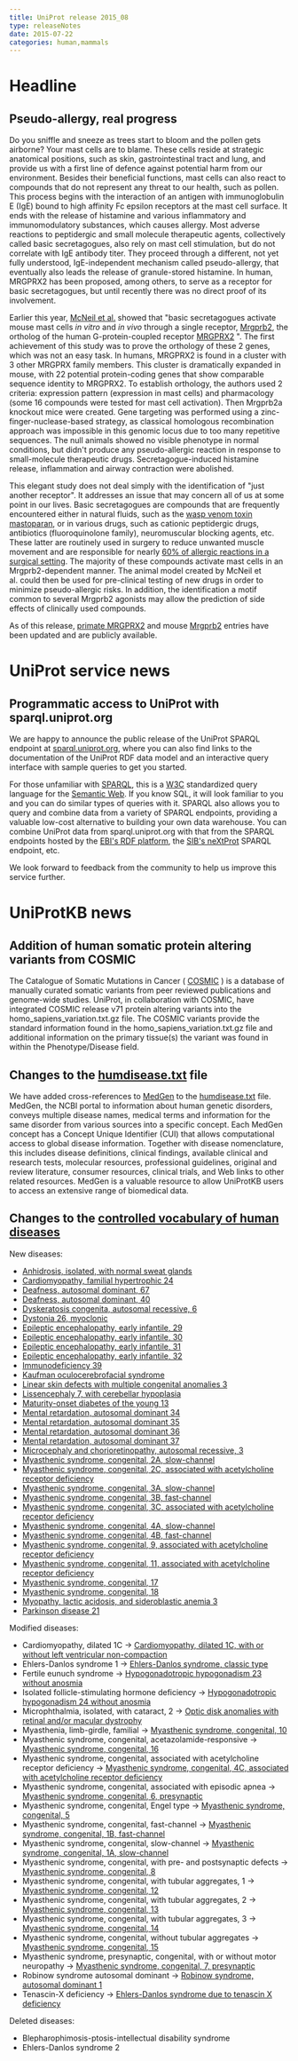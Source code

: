 ```yaml
---
title: UniProt release 2015_08
type: releaseNotes
date: 2015-07-22
categories: human,mammals
---
```


# Headline

## Pseudo-allergy, real progress

Do you sniffle and sneeze as trees start to bloom and the pollen gets airborne? Your mast cells are to blame. These cells reside at strategic anatomical positions, such as skin, gastrointestinal tract and lung, and provide us with a first line of defence against potential harm from our environment. Besides their beneficial functions, mast cells can also react to compounds that do not represent any threat to our health, such as pollen. This process begins with the interaction of an antigen with immunoglobulin E (IgE) bound to high affinity Fc epsilon receptors at the mast cell surface. It ends with the release of histamine and various inflammatory and immunomodulatory substances, which causes allergy. Most adverse reactions to peptidergic and small molecule therapeutic agents, collectively called basic secretagogues, also rely on mast cell stimulation, but do not correlate with IgE antibody titer. They proceed through a different, not yet fully understood, IgE-independent mechanism called pseudo-allergy, that eventually also leads the release of granule-stored histamine. In human, MRGPRX2 has been proposed, among others, to serve as a receptor for basic secretagogues, but until recently there was no direct proof of its involvement.

Earlier this year, [McNeil et al.](http://www.ncbi.nlm.nih.gov/pubmed/25517090) showed that "basic secretagogues activate mouse mast cells _in vitro_ and _in vivo_ through a single receptor, [Mrgprb2](https://www.uniprot.org/uniprotkb?query=Q3KNA1), the ortholog of the human G-protein-coupled receptor [MRGPRX2](http://www.uniprot.org/uniprotkb?query=Q96LB1) ". The first achievement of this study was to prove the orthology of these 2 genes, which was not an easy task. In humans, MRGPRX2 is found in a cluster with 3 other MRGPRX family members. This cluster is dramatically expanded in mouse, with 22 potential protein-coding genes that show comparable sequence identity to MRGPRX2. To establish orthology, the authors used 2 criteria: expression pattern (expression in mast cells) and pharmacology (some 16 compounds were tested for mast cell activation). Then Mrgprb2a knockout mice were created. Gene targeting was performed using a zinc-finger-nuclease-based strategy, as classical homologous recombination approach was impossible in this genomic locus due to too many repetitive sequences. The null animals showed no visible phenotype in normal conditions, but didn't produce any pseudo-allergic reaction in response to small-molecule therapeutic drugs. Secretagogue-induced histamine release, inflammation and airway contraction were abolished.

This elegant study does not deal simply with the identification of "just another receptor". It addresses an issue that may concern all of us at some point in our lives. Basic secretagogues are compounds that are frequently encountered either in natural fluids, such as the [wasp venom toxin mastoparan](https://en.wikipedia.org/wiki/Mastoparan), or in various drugs, such as cationic peptidergic drugs, antibiotics (fluoroquinolone family), neuromuscular blocking agents, etc. These latter are routinely used in surgery to reduce unwanted muscle movement and are responsible for nearly [60% of allergic reactions in a surgical setting](http://www.ncbi.nlm.nih.gov/pubmed/21497888). The majority of these compounds activate mast cells in an Mrgprb2-dependent manner. The animal model created by McNeil et al. could then be used for pre-clinical testing of new drugs in order to minimize pseudo-allergic risks. In addition, the identification a motif common to several Mrgprb2 agonists may allow the prediction of side effects of clinically used compounds.

As of this release, [primate MRGPRX2](https://www.uniprot.org/uniprotkb?query=gene:mrgprx2+NOT+organism_id:10090+AND+reviewed:true) and mouse [Mrgprb2](http://www.uniprot.org/uniprotkb?query=Q3KNA1) entries have been updated and are publicly available.

# UniProt service news

## Programmatic access to UniProt with sparql.uniprot.org

We are happy to announce the public release of the UniProt SPARQL endpoint at [sparql.uniprot.org](http://sparql.uniprot.org), where you can also find links to the documentation of the UniProt RDF data model and an interactive query interface with sample queries to get you started.

For those unfamiliar with [SPARQL](https://en.wikipedia.org/wiki/SPARQL), this is a [W3C](https://en.wikipedia.org/wiki/World_Wide_Web_Consortium) standardized query language for the [Semantic Web](https://en.wikipedia.org/wiki/Semantic_Web). If you know SQL, it will look familiar to you and you can do similar types of queries with it. SPARQL also allows you to query and combine data from a variety of SPARQL endpoints, providing a valuable low-cost alternative to building your own data warehouse. You can combine UniProt data from sparql.uniprot.org with that from the SPARQL endpoints hosted by the [EBI's RDF platform](https://www.ebi.ac.uk/rdf/), the [SIB's neXtProt](http://snorql.nextprot.org) SPARQL endpoint, etc.

We look forward to feedback from the community to help us improve this service further.

# UniProtKB news

## Addition of human somatic protein altering variants from COSMIC

The Catalogue of Somatic Mutations in Cancer ( [COSMIC](http://cancer.sanger.ac.uk/cosmic) ) is a database of manually curated somatic variants from peer reviewed publications and genome-wide studies. UniProt, in collaboration with COSMIC, have integrated COSMIC release v71 protein altering variants into the homo_sapiens_variation.txt.gz file. The COSMIC variants provide the standard information found in the homo_sapiens_variation.txt.gz file and additional information on the primary tissue(s) the variant was found in within the Phenotype/Disease field.

## Changes to the [humdisease.txt](https://ftp.uniprot.org/pub/databases/uniprot/current_release/knowledgebase/complete/docs/humdisease) file

We have added cross-references to [MedGen](http://www.ncbi.nlm.nih.gov/medgen/) to the [humdisease.txt](https://ftp.uniprot.org/pub/databases/uniprot/current_release/knowledgebase/complete/docs/humdisease) file. MedGen, the NCBI portal to information about human genetic disorders, conveys multiple disease names, medical terms and information for the same disorder from various sources into a specific concept. Each MedGen concept has a Concept Unique Identifier (CUI) that allows computational access to global disease information. Together with disease nomenclature, this includes disease definitions, clinical findings, available clinical and research tests, molecular resources, professional guidelines, original and review literature, consumer resources, clinical trials, and Web links to other related resources. MedGen is a valuable resource to allow UniProtKB users to access an extensive range of biomedical data.

## Changes to the [controlled vocabulary of human diseases](https://ftp.uniprot.org/pub/databases/uniprot/current_release/knowledgebase/complete/docs/humdisease)

New diseases:

- [Anhidrosis, isolated, with normal sweat glands](https://www.uniprot.org/diseases/DI-04405)
- [Cardiomyopathy, familial hypertrophic 24](https://www.uniprot.org/diseases/DI-04407)
- [Deafness, autosomal dominant, 67](https://www.uniprot.org/diseases/DI-04416)
- [Deafness, autosomal dominant, 40](https://www.uniprot.org/diseases/DI-04417)
- [Dyskeratosis congenita, autosomal recessive, 6](https://www.uniprot.org/diseases/DI-04424)
- [Dystonia 26, myoclonic](https://www.uniprot.org/diseases/DI-04408)
- [Epileptic encephalopathy, early infantile, 29](https://www.uniprot.org/diseases/DI-04412)
- [Epileptic encephalopathy, early infantile, 30](https://www.uniprot.org/diseases/DI-04413)
- [Epileptic encephalopathy, early infantile, 31](https://www.uniprot.org/diseases/DI-04414)
- [Epileptic encephalopathy, early infantile, 32](https://www.uniprot.org/diseases/DI-04415)
- [Immunodeficiency 39](https://www.uniprot.org/diseases/DI-04423)
- [Kaufman oculocerebrofacial syndrome](https://www.uniprot.org/diseases/DI-04406)
- [Linear skin defects with multiple congenital anomalies 3](https://www.uniprot.org/diseases/DI-04409)
- [Lissencephaly 7, with cerebellar hypoplasia](https://www.uniprot.org/diseases/DI-04422)
- [Maturity-onset diabetes of the young 13](https://www.uniprot.org/diseases/DI-04404)
- [Mental retardation, autosomal dominant 34](https://www.uniprot.org/diseases/DI-04418)
- [Mental retardation, autosomal dominant 35](https://www.uniprot.org/diseases/DI-04419)
- [Mental retardation, autosomal dominant 36](https://www.uniprot.org/diseases/DI-04420)
- [Mental retardation, autosomal dominant 37](https://www.uniprot.org/diseases/DI-04421)
- [Microcephaly and chorioretinopathy, autosomal recessive, 3](https://www.uniprot.org/diseases/DI-04411)
- [Myasthenic syndrome, congenital, 2A, slow-channel](https://www.uniprot.org/diseases/DI-04393)
- [Myasthenic syndrome, congenital, 2C, associated with acetylcholine receptor deficiency](https://www.uniprot.org/diseases/DI-04398)
- [Myasthenic syndrome, congenital, 3A, slow-channel](https://www.uniprot.org/diseases/DI-04394)
- [Myasthenic syndrome, congenital, 3B, fast-channel](https://www.uniprot.org/diseases/DI-04395)
- [Myasthenic syndrome, congenital, 3C, associated with acetylcholine receptor deficiency](https://www.uniprot.org/diseases/DI-04399)
- [Myasthenic syndrome, congenital, 4A, slow-channel](https://www.uniprot.org/diseases/DI-04397)
- [Myasthenic syndrome, congenital, 4B, fast-channel](https://www.uniprot.org/diseases/DI-04396)
- [Myasthenic syndrome, congenital, 9, associated with acetylcholine receptor deficiency](https://www.uniprot.org/diseases/DI-04400)
- [Myasthenic syndrome, congenital, 11, associated with acetylcholine receptor deficiency](https://www.uniprot.org/diseases/DI-04401)
- [Myasthenic syndrome, congenital, 17](https://www.uniprot.org/diseases/DI-04402)
- [Myasthenic syndrome, congenital, 18](https://www.uniprot.org/diseases/DI-04403)
- [Myopathy, lactic acidosis, and sideroblastic anemia 3](https://www.uniprot.org/diseases/DI-04410)
- [Parkinson disease 21](https://www.uniprot.org/diseases/DI-04425)

Modified diseases:

- Cardiomyopathy, dilated 1C -&gt; [Cardiomyopathy, dilated 1C, with or without left ventricular non-compaction](https://www.uniprot.org/diseases/DI-00212)
- Ehlers-Danlos syndrome 1 -&gt; [Ehlers-Danlos syndrome, classic type](https://www.uniprot.org/diseases/DI-00436)
- Fertile eunuch syndrome -&gt; [Hypogonadotropic hypogonadism 23 without anosmia](https://www.uniprot.org/diseases/DI-01614)
- Isolated follicle-stimulating hormone deficiency -&gt; [Hypogonadotropic hypogonadism 24 without anosmia](https://www.uniprot.org/diseases/DI-01840)
- Microphthalmia, isolated, with cataract, 2 -&gt; [Optic disk anomalies with retinal and/or macular dystrophy](https://www.uniprot.org/diseases/DI-00757)
- Myasthenia, limb-girdle, familial -&gt; [Myasthenic syndrome, congenital, 10](https://www.uniprot.org/diseases/DI-00494)
- Myasthenic syndrome, congenital, acetazolamide-responsive -&gt; [Myasthenic syndrome, congenital, 16](https://www.uniprot.org/diseases/DI-00365)
- Myasthenic syndrome, congenital, associated with acetylcholine receptor deficiency -&gt; [Myasthenic syndrome, congenital, 4C, associated with acetylcholine receptor deficiency](https://www.uniprot.org/diseases/DI-00369)
- Myasthenic syndrome, congenital, associated with episodic apnea -&gt; [Myasthenic syndrome, congenital, 6, presynaptic](https://www.uniprot.org/diseases/DI-00370)
- Myasthenic syndrome, congenital, Engel type -&gt; [Myasthenic syndrome, congenital, 5](https://www.uniprot.org/diseases/DI-00366)
- Myasthenic syndrome, congenital, fast-channel -&gt; [Myasthenic syndrome, congenital, 1B, fast-channel](https://www.uniprot.org/diseases/DI-00367)
- Myasthenic syndrome, congenital, slow-channel -&gt; [Myasthenic syndrome, congenital, 1A, slow-channel](https://www.uniprot.org/diseases/DI-00368)
- Myasthenic syndrome, congenital, with pre- and postsynaptic defects -&gt; [Myasthenic syndrome, congenital, 8](https://www.uniprot.org/diseases/DI-04109)
- Myasthenic syndrome, congenital, with tubular aggregates, 1 -&gt; [Myasthenic syndrome, congenital, 12](https://www.uniprot.org/diseases/DI-03084)
- Myasthenic syndrome, congenital, with tubular aggregates, 2 -&gt; [Myasthenic syndrome, congenital, 13](https://www.uniprot.org/diseases/DI-03511)
- Myasthenic syndrome, congenital, with tubular aggregates, 3 -&gt; [Myasthenic syndrome, congenital, 14](https://www.uniprot.org/diseases/DI-04340)
- Myasthenic syndrome, congenital, without tubular aggregates -&gt; [Myasthenic syndrome, congenital, 15](https://www.uniprot.org/diseases/DI-04339)
- Myasthenic syndrome, presynaptic, congenital, with or without motor neuropathy -&gt; [Myasthenic syndrome, congenital, 7, presynaptic](https://www.uniprot.org/diseases/DI-04255)
- Robinow syndrome autosomal dominant -&gt; [Robinow syndrome, autosomal dominant 1](https://www.uniprot.org/diseases/DI-03227)
- Tenascin-X deficiency -&gt; [Ehlers-Danlos syndrome due to tenascin X deficiency](https://www.uniprot.org/diseases/DI-01097)

Deleted diseases:

- Blepharophimosis-ptosis-intellectual disability syndrome
- Ehlers-Danlos syndrome 2
